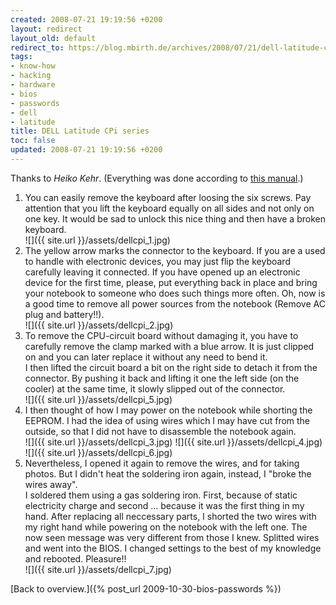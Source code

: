 ```yaml
---
created: 2008-07-21 19:19:56 +0200
layout: redirect
layout_old: default
redirect_to: https://blog.mbirth.de/archives/2008/07/21/dell-latitude-cpi-series.html
tags:
- know-how
- hacking
- hardware
- bios
- passwords
- dell
- latitude
title: DELL Latitude CPi series
toc: false
updated: 2008-07-21 19:19:56 +0200
---
```


Thanks to *Heiko Kehr*. (Everything was done according to [this manual](http://www.darkmagic.org/mike/dell-tag/dell/dell.html).)

1. You can easily remove the keyboard after loosing the six screws. Pay attention that you lift the keyboard equally on
   all sides and not only on one key. It would be sad to unlock this nice thing and then have a broken keyboard.  
   ![]({{ site.url }}/assets/dellcpi_1.jpg)
1. The yellow arrow marks the connector to the keyboard. If you are a used to handle with electronic devices, you may
   just flip the keyboard carefully leaving it connected. If you have opened up an electronic device for the first time,
   please, put everything back in place and bring your notebook to someone who does such things more often. Oh, now is
   a good time to remove all power sources from the notebook (Remove AC plug and battery!!).  
   ![]({{ site.url }}/assets/dellcpi_2.jpg)
1. To remove the CPU-circuit board without damaging it, you have to carefully remove the clamp marked with a blue arrow.
   It is just clipped on and you can later replace it without any need to bend it.  
   I then lifted the circuit board a bit on the right side to detach it from the connector. By pushing it back and
   lifting it one the left side (on the cooler) at the same time, it slowly slipped out of the connector.  
   ![]({{ site.url }}/assets/dellcpi_5.jpg)
1. I then thought of how I may power on the notebook while shorting the EEPROM. I had the idea of using wires which I
   may have cut from the outside, so that I did not have to disassemble the notebook again.  
   ![]({{ site.url }}/assets/dellcpi_3.jpg) ![]({{ site.url }}/assets/dellcpi_4.jpg)  
   ![]({{ site.url }}/assets/dellcpi_6.jpg)
1. Nevertheless, I opened it again to remove the wires, and for taking photos. But I didn't heat the soldering iron
   again, instead, I "broke the wires away".  
   I soldered them using a gas soldering iron. First, because of static electricity charge and second … because it was
   the first thing in my hand. After replacing all neccessary parts, I shorted the two wires with my right hand while
   powering on the notebook with the left one. The now seen message was very different from those I knew. Splitted
   wires and went into the BIOS. I changed settings to the best of my knowledge and rebooted. Pleasure!!  
   ![]({{ site.url }}/assets/dellcpi_7.jpg)


[Back to overview.]({% post_url 2009-10-30-bios-passwords %})